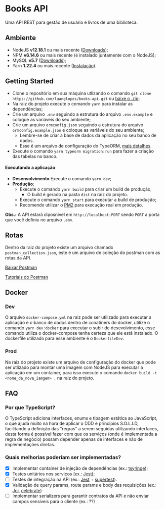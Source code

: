 # Books API

Uma API REST para gestão de usuário e livros de uma biblioteca.

## Ambiente

- NodeJS **v12.18.1** ou mais recente ([Downloads](https://nodejs.org/));
- NPM **v6.14.6** ou mais recente (é instalado juntamente com o NodeJS);
- MySQL **v5.7** ([Downloads](https://dev.mysql.com/downloads/mysql/));
- Yarn **1.22.4** ou mais recente ([Instalação](https://yarnpkg.com/getting-started/install)).

## Getting Started

- Clone o repositório em sua máquina utlizando o comando `git clone https://github.com/luanglopes/books-api.git` ou [baixe o .zip](https://github.com/luanglopes/books-api/archive/master.zip);
- Na raiz do projeto execute o comando `yarn` para instalar as dependências;
- Crie um arquivo `.env` seguindo a estrutura do arquivo `.env.example` e coloque as variáveis do seu ambiente;
- Crie um arquivo `ormconfig.json` seguindo a estrutura do arquivo `ormconfig.example.json` e coloque as variáveis do seu ambiente;
  - Lembre-se de criar a base de dados da aplicação no seu banco de dados.
  - Esse é um arquivo de configuração do TypeORM, [mais detalhes](https://typeorm.io/#/using-ormconfig).
- Execute o comando `yarn typeorm migration:run` para fazer a criação das tabelas no banco.

#### Executando a aplicação

- **Desenvolvimento** Execute o comando `yarn dev`;
- **Produção**;
  - Execute o comando `yarn build` para criar um build de produção;
    - O build é gerado na pasta `dist` na raiz do projeto.
  - Execute o comando `yarn start` para executar a build de produção;
  - Recomendo utilizar o [PM2](https://pm2.keymetrics.io/) para execução real em produção.

**Obs.:** A API estará diposnível em `http://localhost:PORT` sendo `PORT` a porta que você definiu no arquivo `.env`.

## Rotas

Dentro da raiz do projeto existe um arquivo chamado `postman_collection.json`, este é um arquivo de coleção do postman com as rotas da API.

[Baixar Postman](https://www.postman.com/downloads/)

[Tutoriais do Postman](https://learning.postman.com/)

## Docker

### Dev

O arquivo `docker-compose.yml` na raiz pode ser utilizado para executar a aplicação e o banco de dados dentro de conatiners do docker, utilize o comando `yarn dev:docker` para executar o subir de desevolvimento, esse comando utiliza o docker-compose tenha certeza que ele está instalado. O dockerfile utilizado para esse ambiente é o `DcokerfileDev`.

### Prod

Na raiz do projeto existe um arquivo de configuração do docker que pode ser utlizado para montar uma imagem com NodeJS para executar a aplicação em um container, para isso execute o comando `docker build -t <nome_da_nova_iamgem> .` na raiz do projeto.

## FAQ

### Por que TypeScript?

O TypeScript adiciona interfaces, enums e tipagem estática ao JavaScript, o que ajuda muito na hora de aplicar o DDD e princípios S.O.L.I.D, facilitando a definição das "regras" a serem seguidas utilizando interfaces, desta forma é possível fazer com que os serviços (onde é implementada a regra de negócio) possam depender apenas de interfaces e não de implementações diretas.

### Quais melhorias poderiam ser implementadas?

- [x] Implementar container de injeção de dependências (ex.: [tsyringe](https://github.com/microsoft/tsyringe));
- [x] Testes unitários nos serviços (ex.: [Jest](https://jestjs.io/));
- [ ] Testes de integração na API (ex.: [Jest](https://jestjs.io/) + [supertest](https://github.com/visionmedia/supertest)).
- [x] Validação de query params, route params e body das requisições (ex.: [Joi](https://github.com/hapijs/joi), [celebrate](https://github.com/arb/celebrate))
- [ ] Implementar serializers para garantir contratos da API e não enviar campos sensíveis para o cliente (ex.: ??)
